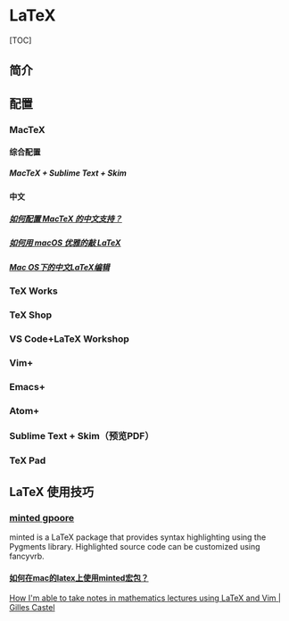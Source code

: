 # LaTeX

[TOC]

## 简介

## 配置

### MacTeX

#### 综合配置

##### MacTeX + Sublime Text + Skim

#### 中文

##### [如何配置 MacTeX 的中文支持？](https://www.zhihu.com/question/22906637)



##### [如何用 macOS 优雅的敲 LaTeX](https://zhuanlan.zhihu.com/p/46942059)



##### [Mac OS下的中文LaTeX编辑](https://zhuanlan.zhihu.com/p/22062104)



### TeX Works

### TeX Shop



### VS Code+LaTeX Workshop

### Vim+

### Emacs+

### Atom+

### Sublime Text + Skim（预览PDF）

### TeX Pad





## LaTeX 使用技巧

### [minted gpoore](https://github.com/gpoore/minted)

minted is a LaTeX package that provides syntax highlighting using the Pygments library. Highlighted source code can be customized using fancyvrb.

#### [如何在mac的latex上使用minted宏包？](https://www.zhihu.com/question/33587455)

[How I'm able to take notes in mathematics lectures using LaTeX and Vim | Gilles Castel](https://castel.dev/post/lecture-notes-1/)